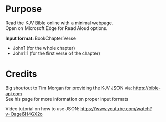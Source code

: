 # Purpose
Read the KJV Bible online with a minimal webpage.  
Open on Microsoft Edge for Read Aloud options.

<b> Input format: </b> BookChapter:Verse
* John1 (for the whole chapter)
* John1:1 (for the first verse of the chapter)


# Credits
Big shoutout to Tim Morgan for providing the KJV JSON via: https://bible-api.com  
See his page for more information on proper input formats  

Video tutorial on how to use JSON: https://www.youtube.com/watch?v=Oage6H4GX2o  